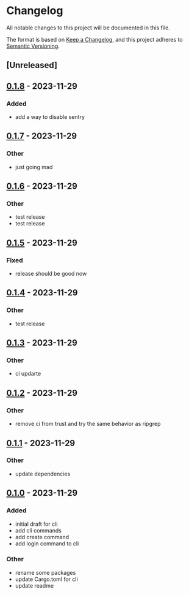 # Changelog
All notable changes to this project will be documented in this file.

The format is based on [Keep a Changelog](https://keepachangelog.com/en/1.0.0/),
and this project adheres to [Semantic Versioning](https://semver.org/spec/v2.0.0.html).

## [Unreleased]

## [0.1.8](https://github.com/swarmd-io/swarmd/compare/swarmd-v0.1.7...swarmd-v0.1.8) - 2023-11-29

### Added
- add a way to disable sentry

## [0.1.7](https://github.com/swarmd-io/swarmd/compare/swarmd-v0.1.6...swarmd-v0.1.7) - 2023-11-29

### Other
- just going mad

## [0.1.6](https://github.com/swarmd-io/swarmd/compare/swarmd-v0.1.5...swarmd-v0.1.6) - 2023-11-29

### Other
- test release
- test release

## [0.1.5](https://github.com/swarmd-io/swarmd/compare/swarmd-v0.1.4...swarmd-v0.1.5) - 2023-11-29

### Fixed
- release should be good now

## [0.1.4](https://github.com/swarmd-io/swarmd/compare/swarmd-v0.1.3...swarmd-v0.1.4) - 2023-11-29

### Other
- test release

## [0.1.3](https://github.com/swarmd-io/swarmd/compare/swarmd-v0.1.2...swarmd-v0.1.3) - 2023-11-29

### Other
- ci updarte

## [0.1.2](https://github.com/swarmd-io/swarmd/compare/swarmd-v0.1.1...swarmd-v0.1.2) - 2023-11-29

### Other
- remove ci from trust and try the same behavior as ripgrep

## [0.1.1](https://github.com/swarmd-io/swarmd/compare/swarmd-v0.1.0...swarmd-v0.1.1) - 2023-11-29

### Other
- update dependencies

## [0.1.0](https://github.com/swarmd-io/swarmd/releases/tag/swarmd-v0.1.0) - 2023-11-29

### Added
- initial draft for cli
- add cli commands
- add create command
- add login command to cli

### Other
- rename some packages
- update Cargo.toml for cli
- update readme
